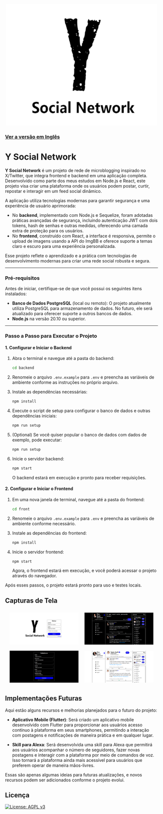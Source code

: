 <div align="center">
<img src="./Screenshots/logo.png" width="500" height="400" />
<div/>
<div align="left"/>


### [Ver a versão em Inglês](README.md)

# Y Social Network

**Y Social Network** é um projeto de rede de microblogging inspirado no X/Twitter, que integra frontend e backend em uma aplicação completa. Desenvolvido como parte dos meus estudos em Node.js e React, este projeto visa criar uma plataforma onde os usuários podem postar, curtir, repostar e interagir em um feed social dinâmico.

A aplicação utiliza tecnologias modernas para garantir segurança e uma experiência de usuário aprimorada:

- No **backend**, implementado com Node.js e Sequelize, foram adotadas práticas avançadas de segurança, incluindo autenticação JWT com dois tokens, hash de senhas e outras medidas, oferecendo uma camada extra de proteção para os usuários.
- No **frontend**, construído com React, a interface é responsiva, permite o upload de imagens usando a API do ImgBB e oferece suporte a temas claro e escuro para uma experiência personalizada.

Esse projeto reflete o aprendizado e a prática com tecnologias de desenvolvimento modernas para criar uma rede social robusta e segura.

---

### Pré-requisitos

Antes de iniciar, certifique-se de que você possui os seguintes itens instalados:

- **Banco de Dados PostgreSQL** (local ou remoto): O projeto atualmente utiliza PostgreSQL para armazenamento de dados. No futuro, ele será atualizado para oferecer suporte a outros bancos de dados.
- **Node.js** na versão 20.10 ou superior.

---

### Passo a Passo para Executar o Projeto


#### 1. Configurar e Iniciar o Backend

1. Abra o terminal e navegue até a pasta do backend:

   ```bash
   cd backend
   ```

2. Renomeie o arquivo `.env.example` para `.env` e preencha as variáveis de ambiente conforme as instruções no próprio arquivo.

3. Instale as dependências necessárias:

   ```bash
   npm install
   ```

4. Execute o script de setup para configurar o banco de dados e outras dependências iniciais:

   ```bash
   npm run setup
   ```

5. (Optional) Se você quiser popular o banco de dados com dados de exemplo, pode executar:

   ```bash
   npm run setup
   ```

6. Inicie o servidor backend:

   ```bash
   npm start
   ```

   O backend estará em execução e pronto para receber requisições.

#### 2. Configurar e Iniciar o Frontend

1. Em uma nova janela de terminal, navegue até a pasta do frontend:

   ```bash
   cd front
   ```

2. Renomeie o arquivo `.env.example` para `.env` e preencha as variáveis de ambiente conforme necessário.

3. Instale as dependências do frontend:

   ```bash
   npm install
   ```

4. Inicie o servidor frontend:

   ```bash
   npm start
   ```

   Agora, o frontend estará em execução, e você poderá acessar o projeto através do navegador.



Após esses passos, o projeto estará pronto para uso e testes locais.



## Capturas de Tela

<div align="center" style="display: flex; flex-wrap: wrap; justify-content: center;" >
<img src="./Screenshots/Screenshot1.png" width="45%" style="margin: 10px;" />
<img src="./Screenshots/Screenshot2.png" width="45%" style="margin: 10px;" />
<img src="./Screenshots/Screenshot3.png" width="45%" style="margin: 10px;" />
<img src="./Screenshots/Screenshot4.png" width="45%" style="margin: 10px;" />
</div>


## Implementações Futuras

Aqui estão alguns recursos e melhorias planejados para o futuro do projeto:

- **Aplicativo Mobile (Flutter)**: Será criado um aplicativo mobile desenvolvido com Flutter para proporcionar aos usuários acesso contínuo à plataforma em seus smartphones, permitindo a interação com postagens e notificações de maneira prática e em qualquer lugar.

- **Skill para Alexa**: Será desenvolvida uma skill para Alexa que permitirá aos usuários acompanhar o número de seguidores, fazer novas postagens e interagir com a plataforma por meio de comandos de voz. Isso tornará a plataforma ainda mais acessível para usuários que preferem operar de maneira mãos-livres.

Essas são apenas algumas ideias para futuras atualizações, e novos recursos podem ser adicionados conforme o projeto evolui.

## Licença

[![License: AGPL v3](https://img.shields.io/badge/AGPL_v3-blue.svg)](https://www.gnu.org/licenses/agpl-3.0)